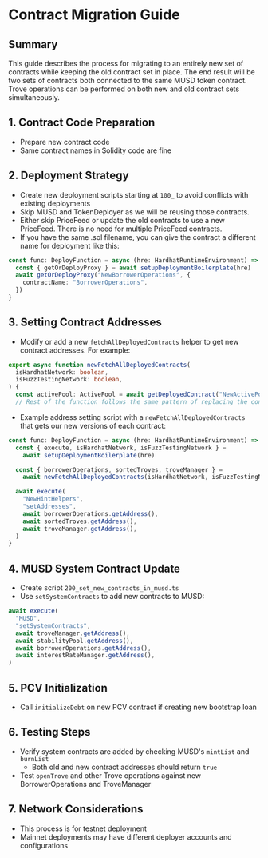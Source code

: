 # Contract Migration Guide

## Summary

This guide describes the process for migrating to an entirely new set of contracts while keeping the old contract set in place.
The end result will be two sets of contracts both connected to the same MUSD token contract.  Trove operations can be performed
on both new and old contract sets simultaneously.

## 1. Contract Code Preparation
- Prepare new contract code
- Same contract names in Solidity code are fine

## 2. Deployment Strategy
- Create new deployment scripts starting at `100_` to avoid conflicts with existing deployments
- Skip MUSD and TokenDeployer as we will be reusing those contracts.
- Either skip PriceFeed or update the old contracts to use a new PriceFeed.  There is no need for multiple PriceFeed contracts.
- If you have the same .sol filename, you can give the contract a different name for deployment like this:
```typescript
const func: DeployFunction = async (hre: HardhatRuntimeEnvironment) => {
  const { getOrDeployProxy } = await setupDeploymentBoilerplate(hre)
  await getOrDeployProxy("NewBorrowerOperations", {
    contractName: "BorrowerOperations",
  })
}
```

## 3. Setting Contract Addresses
- Modify or add a new `fetchAllDeployedContracts` helper to get new contract addresses.  For example:
```typescript
export async function newFetchAllDeployedContracts(
  isHardhatNetwork: boolean,
  isFuzzTestingNetwork: boolean,
) {
  const activePool: ActivePool = await getDeployedContract("NewActivePool")
  // Rest of the function follows the same pattern of replacing the contract names...
```
- Example address setting script with a `newFetchAllDeployedContracts` that gets our new versions of each contract:
```typescript
const func: DeployFunction = async (hre: HardhatRuntimeEnvironment) => {
  const { execute, isHardhatNetwork, isFuzzTestingNetwork } =
    await setupDeploymentBoilerplate(hre)

  const { borrowerOperations, sortedTroves, troveManager } =
    await newFetchAllDeployedContracts(isHardhatNetwork, isFuzzTestingNetwork)

  await execute(
    "NewHintHelpers",
    "setAddresses",
    await borrowerOperations.getAddress(),
    await sortedTroves.getAddress(),
    await troveManager.getAddress(),
  )
}
```

## 4. MUSD System Contract Update
- Create script `200_set_new_contracts_in_musd.ts`
- Use `setSystemContracts` to add new contracts to MUSD:
```typescript
await execute(
  "MUSD",
  "setSystemContracts",
  await troveManager.getAddress(),
  await stabilityPool.getAddress(),
  await borrowerOperations.getAddress(),
  await interestRateManager.getAddress(),
)
```

## 5. PCV Initialization
- Call `initializeDebt` on new PCV contract if creating new bootstrap loan

## 6. Testing Steps
- Verify system contracts are added by checking MUSD's `mintList` and `burnList`
    - Both old and new contract addresses should return `true`
- Test `openTrove` and other Trove operations against new BorrowerOperations and TroveManager

## 7. Network Considerations
- This process is for testnet deployment
- Mainnet deployments may have different deployer accounts and configurations